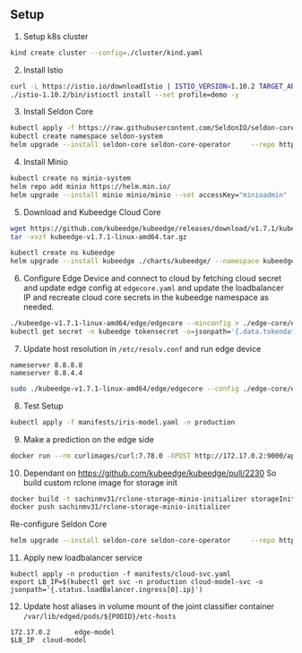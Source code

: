 ## Setup

1. Setup k8s cluster

```sh
kind create cluster --config=./cluster/kind.yaml
```

2. Install Istio

```sh
curl -L https://istio.io/downloadIstio | ISTIO_VERSION=1.10.2 TARGET_ARCH=x86_64 sh -
./istio-1.10.2/bin/istioctl install --set profile=demo -y
```

3. Install Seldon Core

```sh
kubectl apply -f https://raw.githubusercontent.com/SeldonIO/seldon-core/master/notebooks/resources/seldon-gateway.yaml
kubectl create namespace seldon-system
helm upgrade --install seldon-core seldon-core-operator     --repo https://storage.googleapis.com/seldon-charts     --set usageMetrics.enabled=true     --namespace seldon-system     --set istio.enabled=true --set storageInitializer.image=sachinmv31/rclone-storage-minio-initializer:latest
```

4. Install Minio

```sh
kubectl create ns minio-system
helm repo add minio https://helm.min.io/
helm upgrade --install minio minio/minio --set accessKey="minioadmin" --set secretKey="minioadmin" --namespace minio-system  --version 8.0.8 --set service.type="LoadBalancer"
```

5. Download and Kubeedge Cloud Core

```sh
wget https://github.com/kubeedge/kubeedge/releases/download/v1.7.1/kubeedge-v1.7.1-linux-amd64.tar.gz
tar -xvzf kubeedge-v1.7.1-linux-amd64.tar.gz

kubectl create ns kubeedge
helm upgrade --install kubeedge ./charts/kubeedge/ --namespace kubeedge --recreate-pods
```

6. Configure Edge Device and connect to cloud by fetching cloud secret and update edge config at `edgecore.yaml` and update the loadbalancer IP and recreate cloud core secrets in the kubeedge namespace as needed.

```sh
./kubeedge-v1.7.1-linux-amd64/edge/edgecore --minconfig > ./edge-core/edge.yaml
kubectl get secret -n kubeedge tokensecret -o=jsonpath='{.data.tokendata}' | base64 -d
```

7. Update host resolution in `/etc/resolv.conf` and run edge device

```
nameserver 8.8.8.8
nameserver 8.8.4.4
```

```sh
sudo ./kubeedge-v1.7.1-linux-amd64/edge/edgecore --config ./edge-core/edge.yaml
```

8. Test Setup

```sh
kubectl apply -f manifests/iris-model.yaml -n production
```

9. Make a prediction on the edge side

```sh
docker run --rm curlimages/curl:7.78.0 -XPOST http://172.17.0.2:9000/api/v0.1/predictions -s  -H "Content-Type: application/json" -d '{"data":{"ndarray":[[0.3,0.6,4.2,3.1]]}}'

```

10. Dependant on https://github.com/kubeedge/kubeedge/pull/2230 So build custom rclone image for storage init

```sh
docker build -t sachinmv31/rclone-storage-minio-initializer storageInit
docker push sachinmv31/rclone-storage-minio-initializer
```

Re-configure Seldon Core

```sh
helm upgrade --install seldon-core seldon-core-operator     --repo https://storage.googleapis.com/seldon-charts     --set usageMetrics.enabled=true     --namespace seldon-system     --set istio.enabled=true --set storageInitializer.image=sachinmv31/rclone-storage-minio-initializer:latest
```

11. Apply new loadbalancer service

```
kubectl apply -n production -f manifests/cloud-svc.yaml
export LB_IP=$(kubectl get svc -n production cloud-model-svc -o jsonpath='{.status.loadBalancer.ingress[0].ip}')
```

12. Update host aliases in volume mount of the joint classifier container `/var/lib/edged/pods/${PODID}/etc-hosts`

```
172.17.0.2      edge-model
$LB_IP  cloud-model
```
